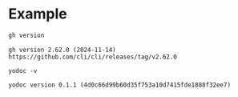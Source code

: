 # Example

```sh
gh version
```
```
gh version 2.62.0 (2024-11-14)
https://github.com/cli/cli/releases/tag/v2.62.0
```
```
yodoc -v
```
```
yodoc version 0.1.1 (4d0c66d99b60d35f753a10d7415fde1888f32ee7)
```

<!-- This file is generated by yodoc.
https://github.com/suzuki-shunsuke/yodoc
Please don't edit this code comment because yodoc depends on this code comment.
-->
